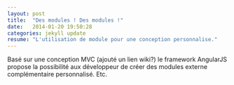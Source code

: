 ```yaml
---
layout: post
title:  "Des modules ! Des modules !"
date:   2014-01-20 19:50:28
categories: jekyll update
resume: "L'utilisation de module pour une conception personnalise."
---
```


Basé sur une conception MVC (ajouté un lien wiki?) le framework AngularJS propose la possibilité aux développeur de créer des modules externe complémentaire
personnalisé. Etc.

[module-angular]:http://ngmodules.org/